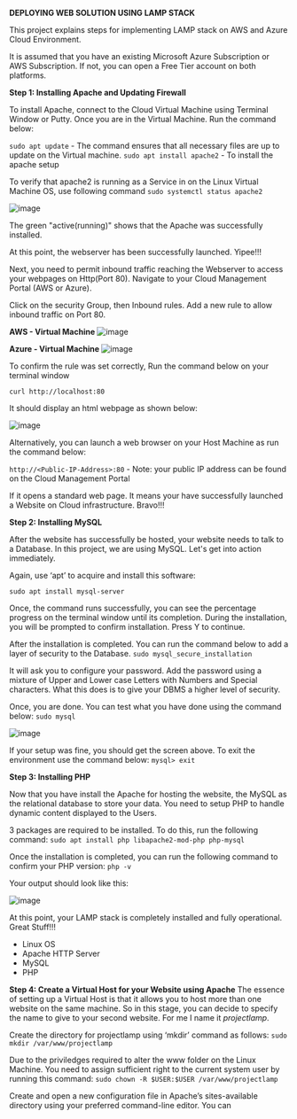  **DEPLOYING WEB SOLUTION USING LAMP STACK**

This project explains steps for implementing LAMP stack on AWS and Azure Cloud Environment.

It is assumed that you have an existing Microsoft Azure Subscription or AWS Subscription. If not, you can open a Free Tier account on both platforms.

**Step 1: Installing Apache and Updating Firewall**
 
To install Apache, connect to the Cloud Virtual Machine using Terminal Window or Putty. Once you are in the Virtual Machine. Run the command below:

`sudo apt update` - The command ensures that all necessary files are up to update on the Virtual machine.
`sudo apt install apache2` - To install the apache setup

To verify that apache2 is running as a Service in on the Linux Virtual Machine OS, use following command
`sudo systemctl status apache2`

![image](https://user-images.githubusercontent.com/83290893/116623161-b9309480-a93d-11eb-96d4-af64dec93bfe.png)

The green "active(running)" shows that the Apache was successfully installed.

At this point, the webserver has been successfully launched. Yipee!!!

Next, you need to permit inbound traffic reaching the Webserver to access your webpages on Http(Port 80). Navigate to your Cloud Management Portal (AWS or Azure). 

Click on the security Group, then Inbound rules. Add a new rule to allow inbound traffic on Port 80.

**AWS - Virtual Machine**
![image](https://user-images.githubusercontent.com/83290893/116623848-cdc15c80-a93e-11eb-99fa-11ab9c6aa5db.png)
 
**Azure - Virtual Machine**
![image](https://user-images.githubusercontent.com/83290893/116624193-67890980-a93f-11eb-9705-7e0f132fe0eb.png)

To confirm the rule was set correctly, Run the command below on your terminal window

`curl http://localhost:80`

It should display an html webpage as shown below:

![image](https://user-images.githubusercontent.com/83290893/116624485-e3835180-a93f-11eb-965d-18680a4f948a.png)

Alternatively, you can launch a web browser on your Host Machine as run the command below:

`http://<Public-IP-Address>:80` - Note: your public IP address can be found on the Cloud Management Portal

If it opens a standard web page. It means your have successfully launched a Website on Cloud infrastructure. Bravo!!!

**Step 2: Installing MySQL**

After the website has successfully be hosted, your website needs to talk to a Database. In this project, we are using MySQL. Let's get into action immediately.

Again, use ‘apt’ to acquire and install this software:

`sudo apt install mysql-server`

Once, the command runs successfully, you can see the percentage progress on the terminal window until its completion. During the installation, you will be prompted to confirm installation. Press Y to continue.

After the installation is completed. You can run the command below to add a layer of security to the Database.
`sudo mysql_secure_installation`

It will ask you to configure your password. Add the password using a mixture of Upper and Lower case Letters with Numbers and Special characters. What this does is to give your DBMS a higher level of security.

Once, you are done. You can test what you have done using the command below:
`sudo mysql`

![image](https://user-images.githubusercontent.com/83290893/116625602-d4050800-a941-11eb-9902-19ee64e6c9aa.png)

If your setup was fine, you should get the screen above. To exit the environment use the command below:
`mysql> exit`

**Step 3: Installing PHP**

Now that you have install the Apache for hosting the website, the MySQL as the relational database to store your data. You  need to setup PHP to handle dynamic content displayed to the Users.

3 packages are required to be installed. To do this, run the following command:
`sudo apt install php libapache2-mod-php php-mysql`

Once the installation is completed, you can run the following command to confirm your PHP version:
`php -v`

Your output should look like this:

![image](https://user-images.githubusercontent.com/83290893/116626484-33afe300-a943-11eb-8909-7d7e10769d0c.png)

At this point, your LAMP stack is completely installed and fully operational. Great Stuff!!!

- Linux OS
- Apache HTTP Server
- MySQL
- PHP

**Step 4: Create a Virtual Host for your Website using Apache**
The essence of setting up a Virtual Host is that it allows you to host more than one website on the same machine. So in this stage, you can decide to specify the name to give to your second website. For me I name it _projectlamp_.

Create the directory for projectlamp using ‘mkdir’ command as follows:
`sudo mkdir /var/www/projectlamp`

Due to the priviledges required to alter the www folder on the Linux Machine. You need to assign sufficient right to the current system user by running this command:
`sudo chown -R $USER:$USER /var/www/projectlamp`

Create and open a new configuration file in Apache’s sites-available directory using your preferred command-line editor. You can 





